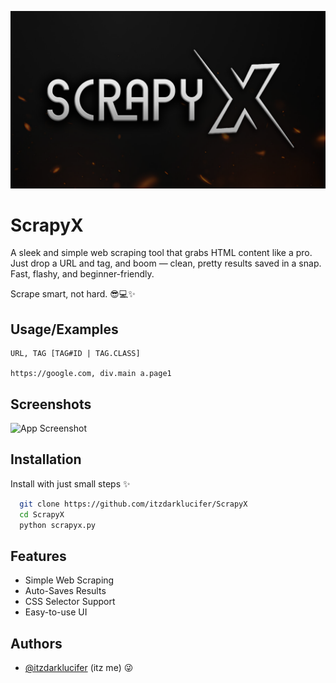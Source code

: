 
![ScrapyX](https://raw.githubusercontent.com/itzdarklucifer/ScrapyX/refs/heads/main/scrapyXcover.png)


# ScrapyX

A sleek and simple web scraping tool that grabs HTML content like a pro. Just drop a URL and tag, and boom — clean, pretty results saved in a snap. Fast, flashy, and beginner-friendly.

 Scrape smart, not hard. 😎💻✨

## Usage/Examples

```
URL, TAG [TAG#ID | TAG.CLASS]

https://google.com, div.main a.page1
```


## Screenshots

![App Screenshot](https://media-hosting.imagekit.io/bc17c9aa6aea4241/screenshot_1744141844024.png?Expires=1838749845&Key-Pair-Id=K2ZIVPTIP2VGHC&Signature=bOwTIs8NRYVWavrID-UxXlbI5YXOkSOQkauYUrGMNdhkleDaPxnTubEdNqvXnFLb9jxYdV3QVY08toBa8hzJH3E5Znqnn1SPXuS0yuEzMgvJzl3hHDOF1CFMW6ZtQXG68jAPPwJkQJxiPY7B1T9AMySBYrJnmFRu8qhIMUR78rhVaydyapDOYZgs92YOzWeWpaIxjYMs-yYV8VawbHPmJoZ3VtypaAqSw5x-M-qz0zbrtpZBbKNlGcsr~XznkKeyPyuuWiSqEyDWtn7Dtd0sWgG8CyVcYrUWiXrnfiJ-RXCFZzA64O18efAo~SJExmYtkcBRoN-GM5fchwav2RFOLA__)


## Installation

Install with just small steps ✨

```bash
  git clone https://github.com/itzdarklucifer/ScrapyX
  cd ScrapyX
  python scrapyx.py
```
## Features

- Simple Web Scraping
- Auto-Saves Results
- CSS Selector Support
- Easy-to-use UI


## Authors

- [@itzdarklucifer](https://www.github.com/itzdarklucifer) (itz me) 😜

